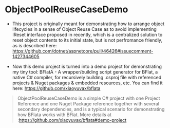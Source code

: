 # ObjectPoolReuseCaseDemo

- This project is originally meant for demonstrating how to arrange object lifecycles in a sense of Object Reuse Case as to avoid implementing IReset interface proposed in recently, which is a centralized solution to reset object contents to its initial state, but is not perfromance friendly, as is described here: https://github.com/dotnet/aspnetcore/pull/46426#issuecomment-1427344605

- Now this demo project is turned into a demo project for demonstrating my tiny tool: BFlatA - A wrapper/building script generator for BFlat, a native C# compiler, for recursively building .csproj file with referenced projects & Nuget packages & embedded resources, etc. You can find it here: https://github.com/xiaoyuvax/bflata 
> ObjectPoolReuseCaseDemo is a simple C# project with one Project Reference and one Nuget Package reference together with several secondary dependencies, and is a typical scenario for demonstrating how BFlata works with BFlat. More details at :https://github.com/xiaoyuvax/bflata#demo-project
